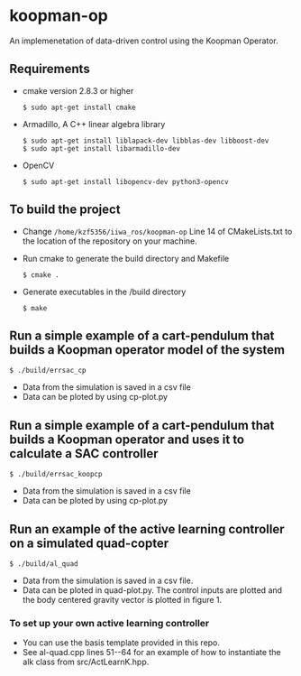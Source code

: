 # koopman-op
An implemenetation of data-driven control using the Koopman Operator.
## Requirements
 - cmake version 2.8.3 or higher
 
       $ sudo apt-get install cmake
 
 - Armadillo, A C++ linear algebra library
 
       $ sudo apt-get install liblapack-dev libblas-dev libboost-dev
       $ sudo apt-get install libarmadillo-dev
 
 - OpenCV
 
       $ sudo apt-get install libopencv-dev python3-opencv

## To build the project

- Change `/home/kzf5356/iiwa_ros/koopman-op` Line 14 of CMakeLists.txt to the location of the repository on your machine.

- Run cmake to generate the build directory and Makefile

      $ cmake .

- Generate executables in the /build directory

      $ make

## Run a simple example of a cart-pendulum that builds a Koopman operator model of the system

    $ ./build/errsac_cp
	
- Data from the simulation is saved in a csv file
- Data can be ploted by using cp-plot.py

## Run a simple example of a cart-pendulum that builds a Koopman operator and uses it to calculate a SAC controller

    $ ./build/errsac_koopcp

- Data from the simulation is saved in a csv file
- Data can be ploted by using cp-plot.py

## Run an example of the active learning controller on a simulated quad-copter

	$ ./build/al_quad
	
- Data from the simulation is saved in a csv file. 
- Data can be ploted in quad-plot.py. The control inputs are plotted and the body centered gravity vector is plotted in figure 1.

### To set up your own active learning controller
- You can use the basis template provided in this repo. 
- See al-quad.cpp lines 51--64 for an example of how to instantiate the alk class from src/ActLearnK.hpp. 
	